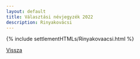 ```yaml
---
layout: default
title: Választási névjegyzék 2022
description: Rinyakovácsi
---
```


{% include settlementHTMLs/Rinyakovaacsi.html %}

[Vissza](./)